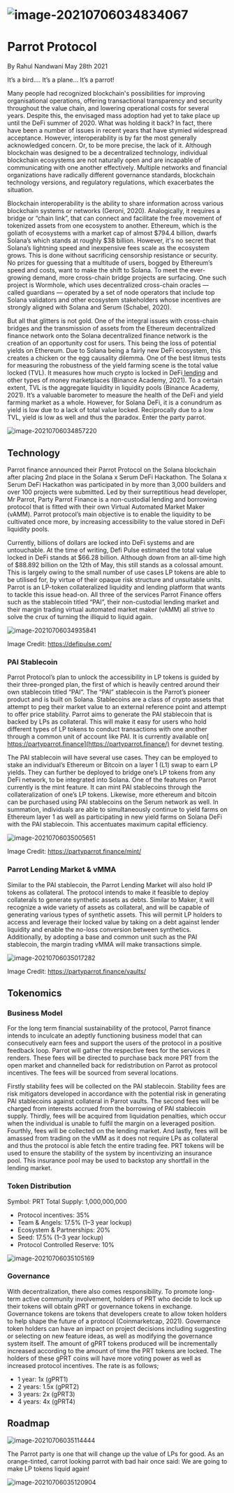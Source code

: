 

# ![image-20210706034834067](README.assets/image-20210706034834067.png)

# **Parrot Protocol**

By Rahul Nandwani May 28th 2021



It’s a bird…. It’s a plane... It’s a parrot! 

Many people had recognized blockchain's possibilities for improving organisational operations, offering transactional transparency and security throughout the value chain, and lowering operational costs for several years. Despite this, the envisaged mass adoption had yet to take place up until the DeFi summer of 2020. What was holding it back? In fact, there have been a number of issues in recent years that have stymied widespread acceptance. However, interoperability is by far the most generally acknowledged concern. Or, to be more precise, the lack of it. Although blockchain was designed to be a decentralized technology, individual blockchain ecosystems are not naturally open and are incapable of communicating with one another effectively. Multiple networks and financial organizations have radically different governance standards, blockchain technology versions, and regulatory regulations, which exacerbates the situation.  

Blockchain interoperability is the ability to share information across various blockchain systems or networks (Geroni, 2020). Analogically, it requires a bridge or “chain link”, that can connect and facilitate the free movement of tokenized assets from one ecosystem to another. Ethereum, which is the goliath of ecosystems with a market cap of almost $794.4 billion, dwarfs Solana’s which stands at roughly $38 billion. However, it's no secret that Solana’s lightning speed and inexpensive fees scale as the ecosystem grows. This is done without sacrificing censorship resistance or security. No prizes for guessing that a multitude of users, bogged by Ethereum’s speed and costs, want to make the shift to Solana. To meet the ever-growing demand, more cross-chain bridge projects are surfacing. One such project is Wormhole, which uses decentralized cross-chain oracles — called guardians — operated by a set of node operators that include top Solana validators and other ecosystem stakeholders whose incentives are strongly aligned with Solana and Serum (Schabel, 2020). 

But all that glitters is not gold. One of the integral issues with cross-chain bridges and the transmission of assets from the Ethereum decentralized finance network onto the Solana decentralized finance network is the creation of an opportunity cost for users. This being the loss of potential yields on Ethereum. Due to Solana being a fairly new DeFi ecosystem, this creates a chicken or the egg causality dilemma. One of the best litmus tests for measuring the robustness of the yield farming scene is the total value locked (TVL). It measures how much crypto is locked in DeFi[ lending](https://academy.binance.com/en/articles/the-ultimate-guide-to-earning-crypto-with-binance-lending) and other types of money marketplaces (Binance Academy, 2021). To a certain extent, TVL is the aggregate liquidity in liquidity pools (Binance Academy, 2021). It’s a valuable barometer to measure the health of the DeFi and yield farming market as a whole. However, for Solana DeFi, it is a conundrum as yield is low due to a lack of total value locked. Reciprocally due to a low TVL, yield is low as well and thus the paradox. Enter the party parrot. 

![image-20210706034857220](README.assets/image-20210706034857220.png)



## **Technology**

Parrot finance announced their Parrot Protocol on the Solana blockchain after placing 2nd place in the Solana x Serum DeFi Hackathon. The Solana x Serum DeFi Hackathon was participated in by more than 3,000 builders and over 100 projects were submitted. Led by their surreptitious head developer, Mr Parrot, Party Parrot Finance is a non-custodial lending and borrowing protocol that is fitted with their own Virtual Automated Market Maker (vAMM). Parrot protocol’s main objective is to enable the liquidity to be cultivated once more, by increasing accessibility to the value stored in DeFi liquidity pools. 

Currently, billions of dollars are locked into DeFi systems and are untouchable. At the time of writing, Defi Pulse estimated the total value locked in DeFi stands at $66.28 billion. Although down from an all-time high of $88.892 billion on the 12th of May, this still stands as a colossal amount. This is largely owing to the small number of use cases LP tokens are able to be utilised for, by virtue of their opaque risk structure and unsuitable units. Parrot is an LP-token collateralized liquidity and lending platform that wants to tackle this issue head-on. All three of the services Parrot Finance offers such as the stablecoin titled “PAI”, their non-custodial lending market and their margin trading virtual automated market maker (vAMM) all strive to solve the crux of turning the illiquid to liquid again. 

![image-20210706034935841](README.assets/image-20210706034935841.png)

Image Credit: https://defipulse.com/ 

### PAI Stablecoin

Parrot Protocol’s plan to unlock the accessibility in LP tokens is guided by their three-pronged plan, the first of which is heavily centred around their own stablecoin titled “PAI”. The “PAI” stablecoin is the Parrot’s pioneer product and is built on Solana. Stablecoins are a class of crypto assets that attempt to peg their market value to an external reference point and attempt to offer price stability. Parrot aims to generate the PAI stablecoin that is backed by LPs as collateral. This will make it easy for users who hold different types of LP tokens to conduct transactions with one another through a common unit of account like PAI. It is currently available on[ https://partyparrot.finance](https://partyparrot.finance/) for devnet testing. 

The PAI stablecoin will have several use cases. They can be employed to stake an individual’s Ethereum or Bitcoin on a layer 1 (L1) swap to earn LP yields. They can further be deployed to bridge one’s LP tokens from any DeFi network, to be integrated into Solana. One of the features on Parrot currently is the mint feature. It can mint PAI stablecoins through the collateralization of one’s LP tokens. Likewise, more ethereum and bitcoin can be purchased using PAI stablecoins on the Serum network as well. In summation, individuals are able to simultaneously continue to yield farms on Ethereum layer 1 as well as participating in new yield farms on Solana DeFi with the PAI stablecoin. This accentuates maximum capital efficiency.

![image-20210706035005651](README.assets/image-20210706035005651.png)

Image Credit: https://partyparrot.finance/mint/

### Parrot Lending Market & vMMA 

Similar to the PAI stablecoin, the Parrot Lending Market will also hold lP tokens as collateral. The protocol intends to make it feasible to deploy collaterals to generate synthetic assets as debts. Similar to Maker, it will recognize a wide variety of assets as collateral, and will be capable of generating various types of synthetic assets. This will permit LP holders to access and leverage their locked value by taking on a debt against lender liquidity and enable the no-loss conversion between synthetics. Additionally, by adopting a base and common unit such as the PAI stablecoin, the margin trading vMMA will make transactions simple. 

![image-20210706035017282](README.assets/image-20210706035017282.png)

Image Credit: https://partyparrot.finance/vaults/

## Tokenomics

### Business Model

For the long term financial sustainability of the protocol, Parrot finance intends to inculcate an adeptly functioning business model that can consecutively earn fees and support the users of the protocol in a positive feedback loop. Parrot will gather the respective fees for the services it renders. These fees will be directed to purchase back more PRT from the open market and channelled back for redistribution on Parrot as protocol incentives. The fees will be sourced from several locations. 

Firstly stability fees will be collected on the PAI stablecoin. Stability fees are risk mitigators developed in accordance with the potential risk in generating PAI stablecoins against collateral in Parrot vaults. The second fees will be charged from interests accrued from the borrowing of PAI stablecoin supply. Thirdly, fees will be acquired from liquidation penalties, which occur when the individual is unable to fulfil the margin on a leveraged position. Fourthly, fees will be collected on the lending market. And lastly, fees will be amassed from trading on the vMM as it does not require LPs as collateral and thus the protocol is able fetch the entire trading fee. PRT tokens will be used to ensure the stability of the system by incentivizing an insurance pool. This insurance pool may be used to backstop any shortfall in the lending market.

### Token Distribution

Symbol: PRT
Total Supply: 1,000,000,000

* Protocol incentives: 35%
* Team & Angels: 17.5% (1–3 year lockup)
* Ecosystem & Partnerships: 20%
* Seed: 17.5% (1–3 year lockup)
* Protocol Controlled Reserve: 10%

![image-20210706035105169](README.assets/image-20210706035105169.png)

### Governance

With decentralization, there also comes responsibility. To promote long-term active community involvement, holders of PRT who decide to lock up their tokens will obtain gPRT or governance tokens in exchange. Governance tokens are tokens that developers create to allow token holders to help shape the future of a protocol (Coinmarketcap, 2021). Governance token holders can have an impact on project decisions including suggesting or selecting on new feature ideas, as well as modifying the governance system itself. The amount of gPRT tokens produced will be incrementally increased according to the amount of time the PRT tokens are locked. The holders of these gPRT coins will have more voting power as well as increased protocol incentives. The rate is as follows;

* 1 year: 1x (gPRT1)
* 2 years: 1.5x (gPRT2)
* 3 years: 2x (gPRT3)
* 4 years: 4x (gPRT4)



## Roadmap

![image-20210706035114444](README.assets/image-20210706035114444.png)

The Parrot party is one that will change up the value of LPs for good. As an orange-tinted, carrot looking parrot with bad hair once said: We are going to make LP tokens liquid again!

![image-20210706035120904](README.assets/image-20210706035120904.png)
